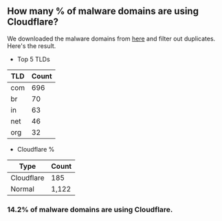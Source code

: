 ## How many % of malware domains are using Cloudflare?


We downloaded the malware domains from [here](https://urlhaus.abuse.ch) and filter out duplicates.
Here's the result.


[//]: # (start replacement)


- Top 5 TLDs

| TLD | Count |
| --- | --- |
| com | 696 |
| br | 70 |
| in | 63 |
| net | 46 |
| org | 32 |


- Cloudflare %

| Type | Count |
| --- | --- |
| Cloudflare | 185 |
| Normal | 1,122 |


### 14.2% of malware domains are using Cloudflare.